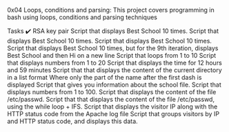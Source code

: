 0x04 Loops, conditions and parsing:
This project covers programming in bash using loops, conditions and parsing techniques

Tasks ✔️
RSA key pair
Script that displays Best School 10 times.
Script that displays Best School 10 times.
Script that displays Best School 10 times.
Script that displays Best School 10 times, but for the 9th iteration, displays Best School and then Hi on a new line
Script that loops from 1 to 10
Script that displays numbers from 1 to 20
Script that displays the time for 12 hours and 59 minutes
Script that that displays the content of the current directory in a list format Where only the part of the name after the first dash is displayed
Script that gives you information about the school file.
Script that displays numbers from 1 to 100.
Script that displays the content of the file /etc/passwd.
Script that that displays the content of the file /etc/passwd, using the while loop + IFS.
Script that displays the visitor IP along with the HTTP status code from the Apache log file
Script that groups visitors by IP and HTTP status code, and displays this data.
